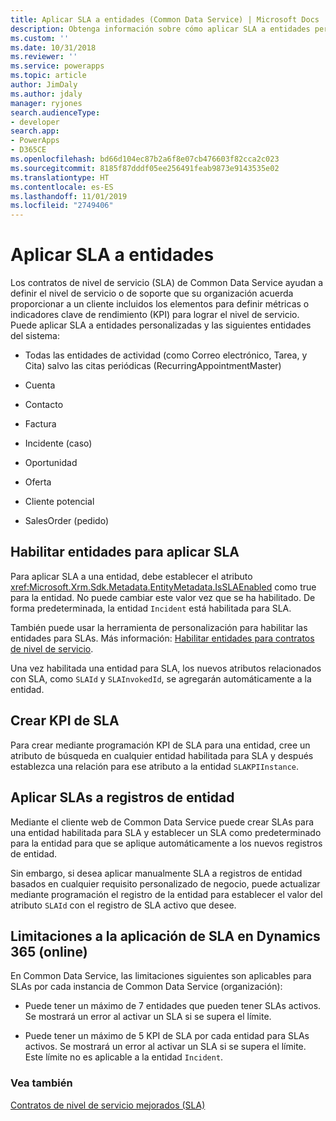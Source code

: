 ```yaml
---
title: Aplicar SLA a entidades (Common Data Service) | Microsoft Docs
description: Obtenga información sobre cómo aplicar SLA a entidades personalizadas habilitando entidades para aplicar los SLA. También puede crear KPI de SLA.
ms.custom: ''
ms.date: 10/31/2018
ms.reviewer: ''
ms.service: powerapps
ms.topic: article
author: JimDaly
ms.author: jdaly
manager: ryjones
search.audienceType:
- developer
search.app:
- PowerApps
- D365CE
ms.openlocfilehash: bd66d104ec87b2a6f8e07cb476603f82cca2c023
ms.sourcegitcommit: 8185f87dddf05ee256491feab9873e9143535e02
ms.translationtype: HT
ms.contentlocale: es-ES
ms.lasthandoff: 11/01/2019
ms.locfileid: "2749406"
---
```

# <a name="apply-slas-to-entities"></a>Aplicar SLA a entidades

Los contratos de nivel de servicio (SLA) de Common Data Service ayudan a definir el nivel de servicio o de soporte que su organización acuerda proporcionar a un cliente incluidos los elementos para definir métricas o indicadores clave de rendimiento (KPI) para lograr el nivel de servicio. Puede aplicar SLA a entidades personalizadas y las siguientes entidades del sistema:  
  
-   Todas las entidades de actividad (como Correo electrónico, Tarea, y Cita) salvo las citas periódicas (RecurringAppointmentMaster)  
  
-   Cuenta  
  
-   Contacto  
  
-   Factura  
  
-   Incidente (caso)  
  
-   Oportunidad  
  
-   Oferta  
  
-   Cliente potencial  
  
-   SalesOrder (pedido)  
  
<a name="EnableSLAs"></a> 
  
## <a name="enable-entities-for-applying-slas"></a>Habilitar entidades para aplicar SLA  

 Para aplicar SLA a una entidad, debe establecer el atributo <xref:Microsoft.Xrm.Sdk.Metadata.EntityMetadata.IsSLAEnabled> como true para la entidad. No puede cambiar este valor vez que se ha habilitado. De forma predeterminada, la entidad `Incident` está habilitada para SLA.  
  
 También puede usar la herramienta de personalización para habilitar las entidades para SLAs. Más información: [Habilitar entidades para contratos de nivel de servicio](/dynamics365/customer-engagement/customer-service/enable-entities-service-level-agreements).  
  
 Una vez habilitada una entidad para SLA, los nuevos atributos relacionados con SLA, como `SLAId` y `SLAInvokedId`, se agregarán automáticamente a la entidad.  
  
<a name="CreateSLAKPI"></a>   

## <a name="create-sla-kpis"></a>Crear KPI de SLA  

 Para crear mediante programación KPI de SLA para una entidad, cree un atributo de búsqueda en cualquier entidad habilitada para SLA y después establezca una relación para ese atributo a la entidad `SLAKPIInstance`.  
  
<a name="ApplySLA"></a>
   
## <a name="apply-slas-to-entity-records"></a>Aplicar SLAs a registros de entidad  

 Mediante el cliente web de Common Data Service puede crear SLAs para una entidad habilitada para SLA y establecer un SLA como predeterminado para la entidad para que se aplique automáticamente a los nuevos registros de entidad.  
  
 Sin embargo, si desea aplicar manualmente SLA a registros de entidad basados en cualquier requisito personalizado de negocio, puede actualizar mediante programación el registro de la entidad para establecer el valor del atributo `SLAId` con el registro de SLA activo que desee.  
  
<a name="Limitations"></a>   

## <a name="limitations-to-applying-slas-in-dynamics-365-online"></a>Limitaciones a la aplicación de SLA en Dynamics 365 (online)  

 En Common Data Service, las limitaciones siguientes son aplicables para SLAs por cada instancia de Common Data Service (organización):  
  
-   Puede tener un máximo de 7 entidades que pueden tener SLAs activos. Se mostrará un error al activar un SLA si se supera el límite.  
  
-   Puede tener un máximo de 5 KPI de SLA por cada entidad para SLAs activos. Se mostrará un error al activar un SLA si se supera el límite. Este límite no es aplicable a la entidad `Incident`.  
  
### <a name="see-also"></a>Vea también  
 [Contratos de nivel de servicio mejorados (SLA)](/dynamics365/customer-engagement/admin/enhanced-service-level-agreements)